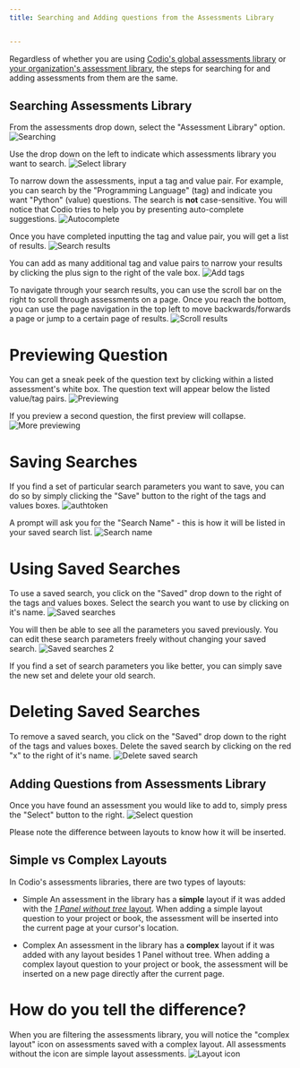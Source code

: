 ```yaml
---
title: Searching and Adding questions from the Assessments Library


---
```

Regardless of whether you are using [Codio's global assessments library](/content/authoring/assessments-library/global-assessments-library) or [your organization's assessment library](/dashboard/create/createlibrary), the steps for searching for and adding assessments from them are the same.

## Searching Assessments Library
From the assessments drop down, select the "Assessment Library" option.
![Searching](/img/addFromLib.png)

Use the drop down on the left to indicate which assessments library you want to search.
![Select library](/img/selectLib.png)

To narrow down the assessments, input a tag and value pair. For example, you can search by the "Programming Language" (tag) and indicate you want "Python" (value) questions. The search is **not** case-sensitive. You will notice that Codio tries to help you by presenting auto-complete suggestions.
![Autocomplete](/img/autoComplete.png)

Once you have completed inputting the tag and value pair, you will get a list of results.
![Search results](/img/searchResults.png)

You can add as many additional tag and value pairs to narrow your results by clicking the plus sign to the right of the vale box.
![Add tags](/img/doubleTags.png)

To navigate through your search results, you can use the scroll bar on the right to scroll through assessments on a page. Once you reach the bottom, you can use the page navigation in the top left to move backwards/forwards a page or jump to a certain page of results.
![Scroll results](/img/scrollThrough.png)

<a name="previewQuestion"></a>
# Previewing Question
You can get a sneak peek of the question text by clicking within a listed assessment's white box. The question text will appear below the listed value/tag pairs.
![Previewing](/img/previewQuestion1.png)

If you preview a second question, the first preview will collapse.
![More previewing](/img/previewQuestion2.png)

# Saving Searches
If you find a set of particular search parameters you want to save, you can do so by simply clicking the "Save" button to the right of the tags and values boxes.
![authtoken](/img/doubleTags2.png)

A prompt will ask you for the "Search Name" - this is how it will be listed in your saved search list.
![Search name](/img/nameSearch.png)

# Using Saved Searches
To use a saved search, you click on the "Saved" drop down to the right of the tags and values boxes. Select the search you want to use by clicking on it's name.
![Saved searches](/img/savedSearch.png)

You will then be able to see all the parameters you saved previously. You can edit these search parameters freely without changing your saved search.
![Saved searches 2](/img/savedSearch2.png)

If you find a set of search parameters you like better, you can simply save the new set and delete your old search.

# Deleting Saved Searches
To remove a saved search, you click on the "Saved" drop down to the right of the tags and values boxes. Delete the saved search by clicking on the red "x" to the right of it's name.
![Delete saved search](/img/savedSearchDelete.png)

<a name="addQuestion"></a>
## Adding Questions from Assessments Library
Once you have found an assessment you would like to add to, simply press the "Select" button to the right.
![Select question](/img/selectQuestion.png)

Please note the difference between layouts to know how it will be inserted.

<a name="simpleComplex"></a>
## Simple vs Complex Layouts
In Codio's assessments libraries, there are two types of layouts:

- Simple
  An assessment in the library has a **simple** layout if it was added with the [*1 Panel without tree* layout](/content/authoring/settings-actions/page/). When adding a simple layout question to your project or book, the assessment will be inserted into the current page at your cursor's location.

- Complex
  An assessment in the library has a **complex** layout if it was added with any layout besides 1 Panel without tree. When adding a complex layout question to your project or book, the assessment will be inserted on a new page directly after the current page.

# How do you tell the difference?
When you are filtering the assessments library, you will notice the "complex layout" icon on assessments saved with a complex layout. All assessments without the icon are simple layout assessments.
![Layout icon](/img/complexLayoutIcon.png)